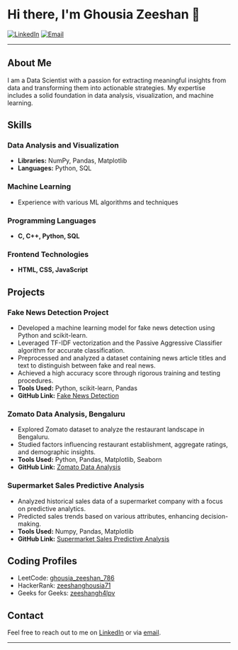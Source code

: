 # Hi there, I'm Ghousia Zeeshan 👋

[![LinkedIn](https://img.shields.io/badge/LinkedIn-000779284-blue?style=for-the-badge&logo=linkedin)](https://www.linkedin.com/in/ghousia-zeeshan-000779284)
[![Email](https://img.shields.io/badge/Email-zeeshanghousia786@gmail.com-red?style=for-the-badge&logo=gmail)](mailto:zeeshanghousia786@gmail.com)

---

## About Me

I am a Data Scientist with a passion for extracting meaningful insights from data and transforming them into actionable strategies. My expertise includes a solid foundation in data analysis, visualization, and machine learning.

## Skills

### Data Analysis and Visualization
- **Libraries:** NumPy, Pandas, Matplotlib
- **Languages:** Python, SQL

### Machine Learning
- Experience with various ML algorithms and techniques

### Programming Languages
- **C, C++, Python, SQL**

### Frontend Technologies
- **HTML, CSS, JavaScript**

## Projects

### Fake News Detection Project
- Developed a machine learning model for fake news detection using Python and scikit-learn.
- Leveraged TF-IDF vectorization and the Passive Aggressive Classifier algorithm for accurate classification.
- Preprocessed and analyzed a dataset containing news article titles and text to distinguish between fake and real news.
- Achieved a high accuracy score through rigorous training and testing procedures.
- **Tools Used:** Python, scikit-learn, Pandas
- **GitHub Link:** [Fake News Detection](https://github.com/adonighousiazeeshan/Fake-news-detection)

### Zomato Data Analysis, Bengaluru
- Explored Zomato dataset to analyze the restaurant landscape in Bengaluru.
- Studied factors influencing restaurant establishment, aggregate ratings, and demographic insights.
- **Tools Used:** Python, Pandas, Matplotlib, Seaborn
- **GitHub Link:** [Zomato Data Analysis](https://github.com/adonighousiazeeshan/DATA-ANALYSIS)

### Supermarket Sales Predictive Analysis
- Analyzed historical sales data of a supermarket company with a focus on predictive analytics.
- Predicted sales trends based on various attributes, enhancing decision-making.
- **Tools Used:** Numpy, Pandas, Matplotlib
- **GitHub Link:** [Supermarket Sales Predictive Analysis](https://github.com/adonighousiazeeshan/data-set-supermarket)

## Coding Profiles
- LeetCode: [ghousia_zeeshan_786](https://leetcode.com/ghousia_zeeshan_786)
- HackerRank: [zeeshanghousia71](https://www.hackerrank.com/profile/zeeshanghousia71)
- Geeks for Geeks: [zeeshangh4lpv](https://auth.geeksforgeeks.org/user/zeeshangh4lpv)

## Contact

Feel free to reach out to me on [LinkedIn](https://www.linkedin.com/in/ghousia-zeeshan-000779284) or via [email](mailto:zeeshanghousia786@gmail.com).

---
